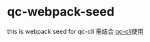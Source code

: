 # qc-webpack-seed
this is webpack seed for qc-cli 需结合 [qc-cli](https://github.com/jermken/qc-cli)使用
